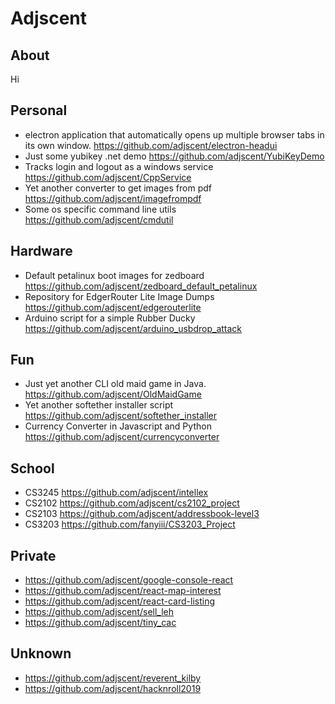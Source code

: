 # Adjscent

## About
Hi

## Personal
- electron application that automatically opens up multiple browser tabs in its own window. https://github.com/adjscent/electron-headui
- Just some yubikey .net demo https://github.com/adjscent/YubiKeyDemo
- Tracks login and logout as a windows service https://github.com/adjscent/CppService
- Yet another converter to get images from pdf https://github.com/adjscent/imagefrompdf
- Some os specific command line utils https://github.com/adjscent/cmdutil
  
## Hardware
- Default petalinux boot images for zedboard https://github.com/adjscent/zedboard_default_petalinux
- Repository for EdgerRouter Lite Image Dumps https://github.com/adjscent/edgerouterlite
- Arduino script for a simple Rubber Ducky https://github.com/adjscent/arduino_usbdrop_attack

## Fun
- Just yet another CLI old maid game in Java. https://github.com/adjscent/OldMaidGame
- Yet another softether installer script https://github.com/adjscent/softether_installer
- Currency Converter in Javascript and Python https://github.com/adjscent/currencyconverter
  
## School
- CS3245 https://github.com/adjscent/intellex
- CS2102 https://github.com/adjscent/cs2102_project
- CS2103 https://github.com/adjscent/addressbook-level3
- CS3203 https://github.com/fanyiii/CS3203_Project


## Private
- https://github.com/adjscent/google-console-react
- https://github.com/adjscent/react-map-interest
- https://github.com/adjscent/react-card-listing
- https://github.com/adjscent/sell_leh
- https://github.com/adjscent/tiny_cac


## Unknown
- https://github.com/adjscent/reverent_kilby
- https://github.com/adjscent/hacknroll2019